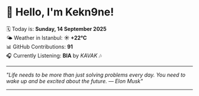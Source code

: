 # 👋 Hello, I'm Kekn9ne!

🗓️ Today is: **Sunday, 14 September 2025**  
🌤️ Weather in Istanbul: **☀️   +22°C**  
📊 GitHub Contributions: **91**  
🎧 Currently Listening: **BIA** by *KAVAK* 🎶

---

_"Life needs to be more than just solving problems every day. You need to wake up and be excited about the future. — *Elon Musk*"_

---
